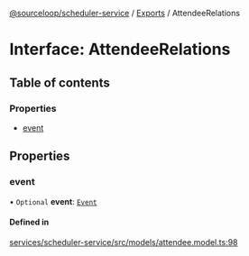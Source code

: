 [@sourceloop/scheduler-service](../README.md) / [Exports](../modules.md) / AttendeeRelations

# Interface: AttendeeRelations

## Table of contents

### Properties

- [event](AttendeeRelations.md#event)

## Properties

### event

• `Optional` **event**: [`Event`](../classes/Event.md)

#### Defined in

[services/scheduler-service/src/models/attendee.model.ts:98](https://github.com/sourcefuse/loopback4-microservice-catalog/blob/b93c60ac7/services/scheduler-service/src/models/attendee.model.ts#L98)

